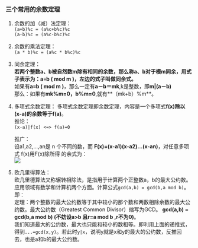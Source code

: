 ### 三个常用的余数定理
1. 余数的加（减）法定理：   
```(a+b)%c = (a%c+b%c)%c```   
```(a-b)%c = (a%c-b%c)%c```
2. 余数的乘法定理：   
```(a * b)%c = (a%c * b%c)%c``` 
3. 同余定理：  
**若两个整数a、b被自然数m除有相同的余数，那么称a、b对于模m同余，用式子表示为：a≡b ( mod m )，左边的式子叫做同余式。**   
如果有**a≡b ( mod m )**，那么一定有**a－b＝mk**,k是整数，即**m|(a－b)**   
那么：如果有**mk%m=0，b%m=0**,就有**（mk+b）%m**。
4. 多项式余数定理： 
多项式余数定理即余数定理，内容是一个多项式**f(x)**除以**(x-a)**的余数等于**f(a)**。   
推论：   
```(x-a)|f(x) <=> f(a)=0```

	推广：   
设a1,a2,…,an是 n 个不同的数，而 **F(x)=(x-a1)(x-a2)…(x-an)**，对任意多项式 f(x)用F(x)除所得 的余式为：   
![](https://gss0.bdstatic.com/94o3dSag_xI4khGkpoWK1HF6hhy/baike/s%3D161/sign=e20a787e4190f60300b098410813b370/503d269759ee3d6d3d73738448166d224e4adecc.jpg)

5. 欧几里得算法：     
欧几里德算法又称辗转相除法，是指用于计算两个正整数a，b的最大公约数。应用领域有数学和计算机两个方面。计算公式```gcd(a,b) = gcd(b,a mod b)```。   
即：  
定理：两个整数的最大公约数等于其中较小的那个数和两数相除余数的最大公约数。最大公约数（Greatest Common Divisor）缩写为GCD。
**gcd(a,b) = gcd(b,a mod b) (不妨设a>b 且r=a mod b ,r不为0)**。   
我们知道最大的公约数，最大也只能和较小的数相等。即利用上面的递推式，得到```...=gcd(x,y)```。若此时```y|x```，说明y就是x和y的最大的公约数，反推回去，也是a和b的最大公约数。